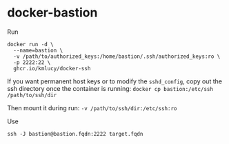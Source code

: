 # docker-bastion

Run
```
docker run -d \
  --name=bastion \
  -v /path/to/authorized_keys:/home/bastion/.ssh/authorized_keys:ro \
  -p 2222:22 \
  ghcr.io/kmlucy/docker-ssh
```

If you want permanent host keys or to modify the `sshd_config`, copy out the ssh directory once the container is running: `docker cp bastion:/etc/ssh /path/to/ssh/dir`

Then mount it during run: `-v /path/to/ssh/dir:/etc/ssh:ro`

Use
```
ssh -J bastion@bastion.fqdn:2222 target.fqdn
```
